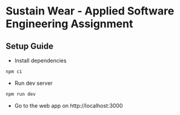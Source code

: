 # Sustain Wear - Applied Software Engineering Assignment

## Setup Guide

- Install dependencies

```bash
npm ci
```

- Run dev server

```bash
npm run dev
```

- Go to the web app on http://localhost:3000